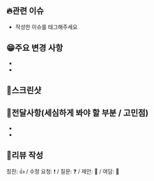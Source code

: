 ## 🔥관련 이슈

- 작성한 이슈를 태그해주세요

## :grin:주요 변경 사항

-
-

## 📄스크린샷

## :pencil:전달사항(세심하게 봐야 할 부분 / 고민점)

-
-

## 💌리뷰 작성

칭찬: 👍 / 수정 요청: ❗ / 질문: ❓ / 제안: 💊 / 여담: 💬
